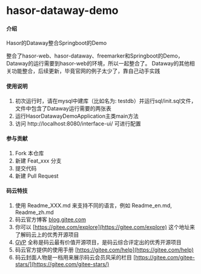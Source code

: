 # hasor-dataway-demo

#### 介绍
Hasor的Dataway整合Springboot的Demo

整合了hasor-web、hasor-dataway、freemarker和Springboot的Demo，Dataway的运行需要到hasor-web的环境，所以一起整合了。
Dataway的其他相关功能整合，后续更新，毕竟官网的例子太少了，靠自己动手实践

#### 使用说明

1.  初次运行时，请在mysql中建库（比如名为: testdb）并运行sql/init.sql文件，文件中包含了Dataway运行需要的两张表
2.  运行HasorDatawayDemoApplication主类main方法
3.  访问 http://localhost:8080/interface-ui/ 可进行配置

#### 参与贡献

1.  Fork 本仓库
2.  新建 Feat_xxx 分支
3.  提交代码
4.  新建 Pull Request


#### 码云特技

1.  使用 Readme\_XXX.md 来支持不同的语言，例如 Readme\_en.md, Readme\_zh.md
2.  码云官方博客 [blog.gitee.com](https://blog.gitee.com)
3.  你可以 [https://gitee.com/explore](https://gitee.com/explore) 这个地址来了解码云上的优秀开源项目
4.  [GVP](https://gitee.com/gvp) 全称是码云最有价值开源项目，是码云综合评定出的优秀开源项目
5.  码云官方提供的使用手册 [https://gitee.com/help](https://gitee.com/help)
6.  码云封面人物是一档用来展示码云会员风采的栏目 [https://gitee.com/gitee-stars/](https://gitee.com/gitee-stars/)

